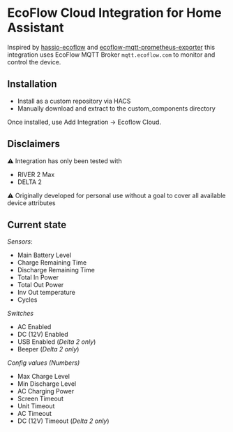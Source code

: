 # EcoFlow Cloud Integration for Home Assistant
Inspired by [hassio-ecoflow](https://github.com/vwt12eh8/hassio-ecoflow) and [ecoflow-mqtt-prometheus-exporter](https://github.com/berezhinskiy/ecoflow-mqtt-prometheus-exporter) this integration uses EcoFlow MQTT Broker `mqtt.ecoflow.com` to monitor and control the device.

## Installation

- Install as a custom repository via HACS
- Manually download and extract to the custom_components directory

Once installed, use Add Integration -> Ecoflow Cloud.

## Disclaimers
⚠️ Integration has only been tested with
  - RIVER 2 Max
  - DELTA 2

⚠️ Originally developed for personal use without a goal to cover all available device attributes

## Current state
*Sensors*:
 - Main Battery Level
 - Charge Remaining Time
 - Discharge Remaining Time
 - Total In Power
 - Total Out Power
 - Inv Out temperature
 - Cycles

*Switches*
- AC Enabled
- DC (12V) Enabled
- USB Enabled (_Delta 2 only_)
- Beeper (_Delta 2 only_)

*Config values (Numbers)*
- Max Charge Level
- Min Discharge Level
- AC Charging Power
- Screen Timeout
- Unit Timeout
- AC Timeout
- DC (12V) Timeout (_Delta 2 only_)